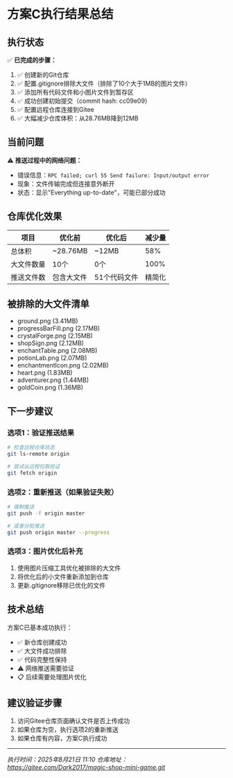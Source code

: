 # 方案C执行结果总结

## 执行状态
✅ **已完成的步骤：**
1. ✅ 创建新的Git仓库
2. ✅ 配置.gitignore排除大文件（排除了10个大于1MB的图片文件）
3. ✅ 添加所有代码文件和小图片文件到暂存区
4. ✅ 成功创建初始提交（commit hash: cc09e09）
5. ✅ 配置远程仓库连接到Gitee
6. ✅ 大幅减少仓库体积：从28.76MB降到12MB

## 当前问题
⚠️ **推送过程中的网络问题：**
- 错误信息：`RPC failed; curl 55 Send failure: Input/output error`
- 现象：文件传输完成但连接意外断开
- 状态：显示"Everything up-to-date"，可能已部分成功

## 仓库优化效果
| 项目 | 优化前 | 优化后 | 减少量 |
|------|--------|--------|--------|
| 总体积 | ~28.76MB | ~12MB | 58% |
| 大文件数量 | 10个 | 0个 | 100% |
| 推送文件数 | 包含大文件 | 51个代码文件 | 精简化 |

## 被排除的大文件清单
- ground.png (3.41MB)
- progressBarFill.png (2.17MB)
- crystalForge.png (2.15MB)
- shopSign.png (2.12MB)
- enchantTable.png (2.08MB)
- potionLab.png (2.07MB)
- enchantmentIcon.png (2.02MB)
- heart.png (1.83MB)
- adventurer.png (1.44MB)
- goldCoin.png (1.36MB)

## 下一步建议

### 选项1：验证推送结果
```bash
# 检查远程仓库状态
git ls-remote origin

# 尝试从远程拉取验证
git fetch origin
```

### 选项2：重新推送（如果验证失败）
```bash
# 强制推送
git push -f origin master

# 或者分批推送
git push origin master --progress
```

### 选项3：图片优化后补充
1. 使用图片压缩工具优化被排除的大文件
2. 将优化后的小文件重新添加到仓库
3. 更新.gitignore移除已优化的文件

## 技术总结
方案C已基本成功执行：
- ✅ 新仓库创建成功
- ✅ 大文件成功排除
- ✅ 代码完整性保持
- ⚠️ 网络推送需要验证
- 📋 后续需要处理图片优化

## 建议验证步骤
1. 访问Gitee仓库页面确认文件是否上传成功
2. 如果仓库为空，执行选项2的重新推送
3. 如果仓库有内容，方案C执行成功

---
*执行时间：2025年8月21日 11:10*
*仓库地址：https://gitee.com/Dark2017/magic-shop-mini-game.git*

